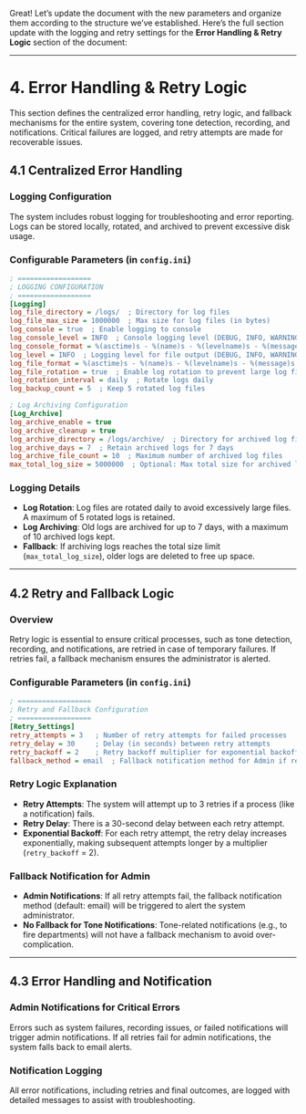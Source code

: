 Great! Let’s update the document with the new parameters and organize them according to the structure we’ve established. Here’s the full section update with the logging and retry settings for the **Error Handling & Retry Logic** section of the document:

---

# **4. Error Handling & Retry Logic**

This section defines the centralized error handling, retry logic, and fallback mechanisms for the entire system, covering tone detection, recording, and notifications. Critical failures are logged, and retry attempts are made for recoverable issues.

## **4.1 Centralized Error Handling**

### **Logging Configuration**
The system includes robust logging for troubleshooting and error reporting. Logs can be stored locally, rotated, and archived to prevent excessive disk usage.

### **Configurable Parameters (in `config.ini`)**
```ini
; ==================
; LOGGING CONFIGURATION
; ==================
[Logging]
log_file_directory = /logs/  ; Directory for log files
log_file_max_size = 1000000  ; Max size for log files (in bytes)
log_console = true  ; Enable logging to console
log_console_level = INFO  ; Console logging level (DEBUG, INFO, WARNING, ERROR, CRITICAL)
log_console_format = %(asctime)s - %(name)s - %(levelname)s - %(message)s
log_level = INFO  ; Logging level for file output (DEBUG, INFO, WARNING, ERROR, CRITICAL)
log_file_format = %(asctime)s - %(name)s - %(levelname)s - %(message)s
log_file_rotation = true  ; Enable log rotation to prevent large log files
log_rotation_interval = daily  ; Rotate logs daily
log_backup_count = 5  ; Keep 5 rotated log files

; Log Archiving Configuration
[Log_Archive]
log_archive_enable = true
log_archive_cleanup = true
log_archive_directory = /logs/archive/  ; Directory for archived log files
log_archive_days = 7  ; Retain archived logs for 7 days
log_archive_file_count = 10  ; Maximum number of archived log files
max_total_log_size = 5000000  ; Optional: Max total size for archived logs (in bytes)
```

### **Logging Details**
- **Log Rotation**: Log files are rotated daily to avoid excessively large files. A maximum of 5 rotated logs is retained.
- **Log Archiving**: Old logs are archived for up to 7 days, with a maximum of 10 archived logs kept.
- **Fallback**: If archiving logs reaches the total size limit (`max_total_log_size`), older logs are deleted to free up space.

---

## **4.2 Retry and Fallback Logic**

### **Overview**
Retry logic is essential to ensure critical processes, such as tone detection, recording, and notifications, are retried in case of temporary failures. If retries fail, a fallback mechanism ensures the administrator is alerted.

### **Configurable Parameters (in `config.ini`)**
```ini
; ==================
; Retry and Fallback Configuration
; ==================
[Retry_Settings]
retry_attempts = 3   ; Number of retry attempts for failed processes
retry_delay = 30     ; Delay (in seconds) between retry attempts
retry_backoff = 2    ; Retry backoff multiplier for exponential backoff
fallback_method = email  ; Fallback notification method for Admin if retries fail
```

### **Retry Logic Explanation**
- **Retry Attempts**: The system will attempt up to 3 retries if a process (like a notification) fails.
- **Retry Delay**: There is a 30-second delay between each retry attempt.
- **Exponential Backoff**: For each retry attempt, the retry delay increases exponentially, making subsequent attempts longer by a multiplier (`retry_backoff` = 2).
  
### **Fallback Notification for Admin**
- **Admin Notifications**: If all retry attempts fail, the fallback notification method (default: email) will be triggered to alert the system administrator.
- **No Fallback for Tone Notifications**: Tone-related notifications (e.g., to fire departments) will not have a fallback mechanism to avoid over-complication.

---

## **4.3 Error Handling and Notification**

### **Admin Notifications for Critical Errors**
Errors such as system failures, recording issues, or failed notifications will trigger admin notifications. If all retries fail for admin notifications, the system falls back to email alerts.

### **Notification Logging**
All error notifications, including retries and final outcomes, are logged with detailed messages to assist with troubleshooting.



